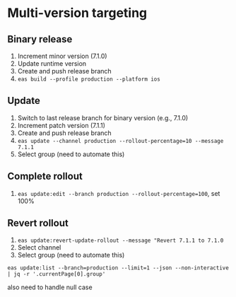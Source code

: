 # Multi-version targeting

## Binary release
1. Increment minor version (7.1.0)
2. Update runtime version
3. Create and push release branch
4. `eas build --profile production --platform ios`

## Update

1. Switch to last release branch for binary version (e.g., 7.1.0)
1. Increment patch version (7.1.1)
2. Create and push release branch
3. `eas update --channel production --rollout-percentage=10 --message 7.1.1`
4. Select group (need to automate this)

## Complete rollout
1. `eas update:edit --branch production --rollout-percentage=100`, set 100%

## Revert rollout 
1. `eas update:revert-update-rollout --message "Revert 7.1.1 to 7.1.0`
2. Select channel
3. Select group (need to automate this)

`eas update:list --branch=production --limit=1 --json --non-interactive | jq -r '.currentPage[0].group'`

also need to handle null case
